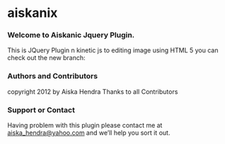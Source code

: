 aiskanix
========

### Welcome to Aiskanic Jquery Plugin.
This is JQuery Plugin n kinetic js to editing image using HTML 5
you can check out the new branch:

### Authors and Contributors
copyright 2012 by Aiska Hendra
Thanks to all Contributors

### Support or Contact
Having problem with this plugin
please contact me at aiska_hendra@yahoo.com
and we’ll help you sort it out.